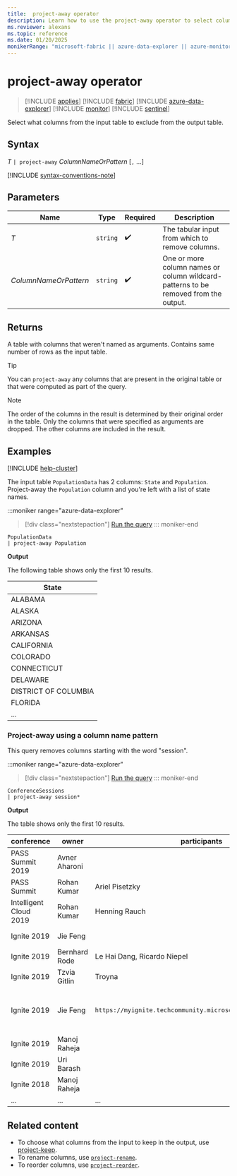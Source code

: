 ```yaml
---
title:  project-away operator
description: Learn how to use the project-away operator to select columns from the input table to exclude from the output table.
ms.reviewer: alexans
ms.topic: reference
ms.date: 01/20/2025
monikerRange: "microsoft-fabric || azure-data-explorer || azure-monitor || microsoft-sentinel "
---
```

# project-away operator

> [!INCLUDE [applies](../includes/applies-to-version/applies.md)] [!INCLUDE [fabric](../includes/applies-to-version/fabric.md)] [!INCLUDE [azure-data-explorer](../includes/applies-to-version/azure-data-explorer.md)] [!INCLUDE [monitor](../includes/applies-to-version/monitor.md)] [!INCLUDE [sentinel](../includes/applies-to-version/sentinel.md)] 


Select what columns from the input table to exclude from the output table.

## Syntax

*T* `| project-away` *ColumnNameOrPattern* [`,` ...]

[!INCLUDE [syntax-conventions-note](../includes/syntax-conventions-note.md)]

## Parameters

| Name | Type | Required | Description |
|--|--|--|--|
| *T* | `string` |  :heavy_check_mark: | The tabular input from which to remove columns. |
| *ColumnNameOrPattern* | `string` |  :heavy_check_mark: | One or more column names or column wildcard-patterns to be removed from the output.|

## Returns

A table with columns that weren't named as arguments. Contains same number of rows as the input table.

> [!TIP]
> You can `project-away` any columns that are present in the original table or that were computed as part of the query.

> [!NOTE]
> The order of the columns in the result is determined by their original order in the table. Only the columns that were specified as arguments are dropped. The other columns are included in the result.

## Examples

[!INCLUDE [help-cluster](../includes/help-cluster-note.md)]

The input table `PopulationData` has 2 columns: `State` and `Population`. Project-away the `Population` column and you're left with a list of state names.

:::moniker range="azure-data-explorer"
> [!div class="nextstepaction"]
> <a href="https://dataexplorer.azure.com/clusters/help/databases/Samples?query=H4sIAAAAAAAAAwvILyjNSSzJzM9zSSxJ5OWqUSgoys9KTS7RTSxPrFQIgEsDAH2sb1kpAAAA" target="_blank">Run the query</a>
::: moniker-end

```kusto
PopulationData
| project-away Population
```

**Output**

The following table shows only the first 10 results.

| State |
|--|
| ALABAMA |
| ALASKA |
| ARIZONA |
| ARKANSAS |
| CALIFORNIA |
| COLORADO |
| CONNECTICUT |
| DELAWARE |
| DISTRICT OF COLUMBIA |
| FLORIDA |
| ... |

### Project-away using a column name pattern

This query removes columns starting with the word "session".

:::moniker range="azure-data-explorer"
> [!div class="nextstepaction"]
> <a href="https://dataexplorer.azure.com/clusters/help/databases/Samples?query=H4sIAAAAAAAAA3POz0tLLUrNS04NTi0uzszPK+blqlEoKMrPSk0u0U0sT6xUKIZIaAEAV4MJgSsAAAA=" target="_blank">Run the query</a>
::: moniker-end

```kusto
ConferenceSessions
| project-away session*
```

**Output**

The table shows only the first 10 results.

| conference | owner | participants | URL | level | starttime | duration | time_and_duration | kusto_affinity |
|--|--|--|--|--|--|--|--|--|
| PASS Summit 2019 | Avner Aharoni |  | <https://www.eventbrite.com/e/near-real-time-interact-analytics-on-big-data-using-azure-data-explorer-fg-tickets-77532775619> |  | 2019-11-07T19:15:00Z |  | Thu, Nov 7, 11:15 AM-12:15 PM PST | Focused |
| PASS Summit | Rohan Kumar | Ariel Pisetzky | <https://www.pass.org/summit/2018/Learn/Keynotes.aspx> |  | 2018-11-07T08:15:00Z | 90 | Wed, Nov 7, 8:15-9:45 am | Mention |
| Intelligent Cloud 2019 | Rohan Kumar | Henning Rauch |  |  | 2019-04-09T09:00:00Z | 90 | Tue, Apr 9, 9:00-10:30 AM | Mention |
| Ignite 2019 | Jie Feng |  | `https://myignite.techcommunity.microsoft.com/sessions/83940` | 100 | 2019-11-06T14:35:00Z | 20 | Wed, Nov 6, 9:35 AM - 9:55 AM | Mention |
| Ignite 2019 | Bernhard Rode | Le Hai Dang, Ricardo Niepel | `https://myignite.techcommunity.microsoft.com/sessions/81596` | 200 | 2019-11-06T16:45:00Z | 45 | Wed, Nov 6, 11:45 AM-12:30 PM | Mention |
| Ignite 2019 | Tzvia Gitlin | Troyna | `https://myignite.techcommunity.microsoft.com/sessions/83933` | 400 | 2019-11-06T17:30:00Z | 75 | Wed, Nov 6, 12:30 PM-1:30 PM | Focused |
| Ignite 2019 | Jie Feng | `https://myignite.techcommunity.microsoft.com/sessions/81057` | 300 | 2019-11-06T20:30:00Z | 45 | Wed, Nov 6, 3:30 PM-4:15 PM | Mention |
| Ignite 2019 | Manoj Raheja |  | `https://myignite.techcommunity.microsoft.com/sessions/83939` | 300 | 2019-11-07T18:15:00Z | 20 | Thu, Nov 7, 1:15 PM-1:35 PM | Focused |
| Ignite 2019 | Uri Barash |  | `https://myignite.techcommunity.microsoft.com/sessions/81060` | 300 | 2019-11-08T17:30:00Z | 45 | Fri, Nov8,  10:30 AM-11:15 AM | Focused |
| Ignite 2018 | Manoj Raheja |  | <https://learn.microsoft.com/shows/ignite-2018/> | 200 |  | 20 |  | Focused |
| ... | ... | ... | ... | ... | ... | ... | ... | ... |

## Related content

* To choose what columns from the input to keep in the output, use [project-keep](project-keep-operator.md).
* To rename columns, use [`project-rename`](project-rename-operator.md).
* To reorder columns, use [`project-reorder`](project-reorder-operator.md).
